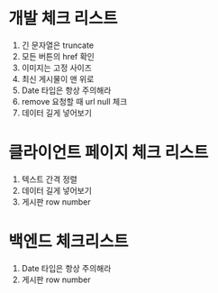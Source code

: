 # 개발 체크 리스트

1. 긴 문자열은 truncate
2. 모든 버튼의 href 확인
3. 이미지는 고정 사이즈
4. 최신 게시물이 맨 위로
5. Date 타입은 항상 주의해라
6. remove 요청할 때 url null 체크
7. 데이터 길게 넣어보기

# 클라이언트 페이지 체크 리스트

1. 텍스트 간격 정렬
2. 데이터 길게 넣어보기
3. 게시판 row number

# 백엔드 체크리스트

1. Date 타입은 항상 주의해라
2. 게시판 row number
